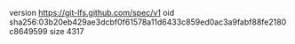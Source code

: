 version https://git-lfs.github.com/spec/v1
oid sha256:03b20eb429ae3dcbf0f61578a11d6433c859ed0ac3a9fabf88fe2180c8649599
size 4317
